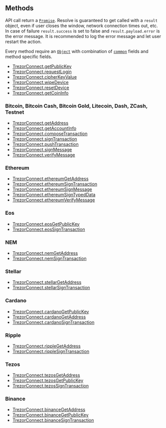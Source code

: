 ## Methods

API call return a [`Promise`](https://developer.mozilla.org/en-US/docs/Web/JavaScript/Reference/Global_Objects/Promise). Resolve is guaranteed to get called
with a `result` object, even if user closes the window, network connection times
out, etc. In case of failure `result.success` is set to false and `result.payload.error` is
the error message. It is recommended to log the error message and let user
restart the action.

Every method require an [`Object`](https://developer.mozilla.org/en-US/docs/Web/JavaScript/Reference/Global_Objects/Object) with combination of [`common`](methods/commonParams.md) fields and method specific fields.

-   [TrezorConnect.getPublicKey](methods/getPublicKey.md)
-   [TrezorConnect.requestLogin](methods/requestLogin.md)
-   [TrezorConnect.cipherKeyValue](methods/cipherKeyValue.md)
-   [TrezorConnect.wipeDevice](methods/wipeDevice.md)
-   [TrezorConnect.resetDevice](methods/resetDevice.md)
-   [TrezorConnect.getCoinInfo](methods/getCoinInfo.md)

### Bitcoin, Bitcoin Cash, Bitcoin Gold, Litecoin, Dash, ZCash, Testnet

-   [TrezorConnect.getAddress](methods/getAddress.md)
-   [TrezorConnect.getAccountInfo](methods/getAccountInfo.md)
-   [TrezorConnect.composeTransaction](methods/composeTransaction.md)
-   [TrezorConnect.signTransaction](methods/signTransaction.md)
-   [TrezorConnect.pushTransaction](methods/pushTransaction.md)
-   [TrezorConnect.signMessage](methods/signMessage.md)
-   [TrezorConnect.verifyMessage](methods/verifyMessage.md)

### Ethereum

-   [TrezorConnect.ethereumGetAddress](methods/ethereumGetAddress.md)
-   [TrezorConnect.ethereumSignTransaction](methods/ethereumSignTransaction.md)
-   [TrezorConnect.ethereumSignMessage](methods/ethereumSignMessage.md)
-   [TrezorConnect.ethereumSignTypedData](methods/ethereumSignTypedData.md)
-   [TrezorConnect.ethereumVerifyMessage](methods/ethereumVerifyMessage.md)

### Eos

-   [TrezorConnect.eosGetPublicKey](methods/eosGetPublicKey.md)
-   [TrezorConnect.eosSignTransaction](methods/eosSignTransaction.md)

### NEM

-   [TrezorConnect.nemGetAddress](methods/nemGetAddress.md)
-   [TrezorConnect.nemSignTransaction](methods/nemSignTransaction.md)

### Stellar

-   [TrezorConnect.stellarGetAddress](methods/stellarGetAddress.md)
-   [TrezorConnect.stellarSignTransaction](methods/stellarSignTransaction.md)

### Cardano

-   [TrezorConnect.cardanoGetPublicKey](methods/cardanoGetPublicKey.md)
-   [TrezorConnect.cardanoGetAddress](methods/cardanoGetAddress.md)
-   [TrezorConnect.cardanoSignTransaction](methods/cardanoSignTransaction.md)

### Ripple

-   [TrezorConnect.rippleGetAddress](methods/rippleGetAddress.md)
-   [TrezorConnect.rippleSignTransaction](methods/rippleSignTransaction.md)

### Tezos

-   [TrezorConnect.tezosGetAddress](methods/tezosGetAddress.md)
-   [TrezorConnect.tezosGetPublicKey](methods/tezosGetPublicKey.md)
-   [TrezorConnect.tezosSignTransaction](methods/tezosSignTransaction.md)

### Binance

-   [TrezorConnect.binanceGetAddress](methods/binanceGetAddress.md)
-   [TrezorConnect.binanceGetPublicKey](methods/binanceGetPublicKey.md)
-   [TrezorConnect.binanceSignTransaction](methods/binanceSignTransaction.md)

